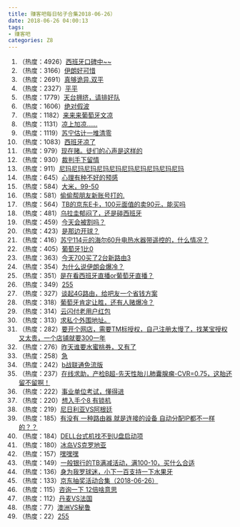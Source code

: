 ```yaml
---
title: 赚客吧每日帖子合集2018-06-26）
date: 2018-06-26 04:00:13
tags:
- 赚客吧
categories: Z8
---
```


<!--more-->
1. （热度：4926）[西班牙口碑中~~](http://www.zuanke8.com/thread-5071062-1-1.html)
2. （热度：3166）[伊朗好可惜](http://www.zuanke8.com/thread-5071063-1-1.html)
3. （热度：2691）[真够诡异.双平](http://www.zuanke8.com/thread-5071060-1-1.html)
4. （热度：2327）[平平](http://www.zuanke8.com/thread-5071061-1-1.html)
5. （热度：1779）[天台拥挤，请排好队](http://www.zuanke8.com/thread-5071059-1-1.html)
6. （热度：1606）[绝对假波](http://www.zuanke8.com/thread-5071058-1-1.html)
7. （热度：1182）[来来来葡萄牙文凉](http://www.zuanke8.com/thread-5071056-1-1.html)
8. （热度：1131）[凉上加凉……](http://www.zuanke8.com/thread-5071057-1-1.html)
9. （热度：1119）[苏宁估计一堆清零](http://www.zuanke8.com/thread-5071054-1-1.html)
10. （热度：1083）[西班牙凉了](http://www.zuanke8.com/thread-5071052-1-1.html)
11. （热度：979）[现在赌。徒们的心声是这样的](http://www.zuanke8.com/thread-5071055-1-1.html)
12. （热度：930）[裁判手下留情](http://www.zuanke8.com/thread-5071053-1-1.html)
13. （热度：911）[尼玛尼玛尼玛尼玛尼玛尼玛尼玛尼玛尼玛尼玛](http://www.zuanke8.com/thread-5071051-1-1.html)
14. （热度：645）[心理有种不好的预感](http://www.zuanke8.com/thread-5071045-1-1.html)
15. （热度：584）[大米，99-50](http://www.zuanke8.com/thread-5071006-1-1.html)
16. （热度：581）[偷偷帮朋友新账号打的.](http://www.zuanke8.com/thread-5071038-1-1.html)
17. （热度：564）[TB的京东E卡，100元面值的卖90元，能买吗](http://www.zuanke8.com/thread-5071025-1-1.html)
18. （热度：481）[乌拉圭郁闷了，还是碰西班牙](http://www.zuanke8.com/thread-5071044-1-1.html)
19. （热度：459）[今天会被割吗？](http://www.zuanke8.com/thread-5071049-1-1.html)
20. （热度：423）[是那边开球？](http://www.zuanke8.com/thread-5071050-1-1.html)
21. （热度：416）[苏宁114元的海尔60升电热水器带遥控的，什么情况？](http://www.zuanke8.com/thread-5071039-1-1.html)
22. （热度：405）[葡萄牙1比0](http://www.zuanke8.com/thread-5071043-1-1.html)
23. （热度：363）[今天700买了2台新路由3](http://www.zuanke8.com/thread-5071023-1-1.html)
24. （热度：354）[为什么说伊朗会爆冷？](http://www.zuanke8.com/thread-5071009-1-1.html)
25. （热度：351）[是在看西班牙直播or葡萄牙直播？](http://www.zuanke8.com/thread-5071041-1-1.html)
26. （热度：349）[255](http://www.zuanke8.com/thread-5071037-1-1.html)
27. （热度：327）[谈起4G路由，给吧友一个省钱方案](http://www.zuanke8.com/thread-5071003-1-1.html)
28. （热度：318）[葡萄牙肯定让胜，还有人赌爆冷？](http://www.zuanke8.com/thread-5071024-1-1.html)
29. （热度：314）[云闪付老用户红包](http://www.zuanke8.com/thread-5071008-1-1.html)
30. （热度：313）[求私个外围地址。](http://www.zuanke8.com/thread-5071046-1-1.html)
31. （热度：282）[要开个网店，需要TM标授权，自己注册太慢了，找某宝授权又太贵，一个店铺就要300一年](http://www.zuanke8.com/thread-5071030-1-1.html)
32. （热度：276）[昨天谁要水蜜桃券，又有了](http://www.zuanke8.com/thread-5071004-1-1.html)
33. （热度：258）[急](http://www.zuanke8.com/thread-5071012-1-1.html)
34. （热度：242）[b战联通免流版](http://www.zuanke8.com/thread-5071035-1-1.html)
35. （热度：237）[在线求助，产检B超-先天性胎儿肺囊腺瘤-CVR=0.75，这胎还留不留啊！](http://www.zuanke8.com/thread-5071027-1-1.html)
36. （热度：222）[事业单位考试，懂得进](http://www.zuanke8.com/thread-5071021-1-1.html)
37. （热度：220）[想入手个8 有锁机](http://www.zuanke8.com/thread-5071028-1-1.html)
38. （热度：219）[尼日利亚VS阿根廷](http://www.zuanke8.com/thread-5071019-1-1.html)
39. （热度：185）[有没有 一种路由器 就是连接的设备 自动分配IP都不一样的？？](http://www.zuanke8.com/thread-5071020-1-1.html)
40. （热度：184）[DELL台式机找不到U盘启动项](http://www.zuanke8.com/thread-5071015-1-1.html)
41. （热度：180）[冰岛VS克罗地亚](http://www.zuanke8.com/thread-5071014-1-1.html)
42. （热度：157）[嘿嘿嘿](http://www.zuanke8.com/thread-5071007-1-1.html)
43. （热度：149）[一般银行的TB满减活动，满100-10，买什么合适](http://www.zuanke8.com/thread-5071026-1-1.html)
44. （热度：136）[身为我罗球迷，小下一百支持一下水果牙](http://www.zuanke8.com/thread-5071017-1-1.html)
45. （热度：133）[京东抽奖活动合集（2018-06-26）](http://www.zuanke8.com/thread-5071042-1-1.html)
46. （热度：115）[咨询一下 12倍啥意思](http://www.zuanke8.com/thread-5071018-1-1.html)
47. （热度：112）[丹麦VS法国](http://www.zuanke8.com/thread-5071010-1-1.html)
48. （热度：77）[澳洲VS秘鲁](http://www.zuanke8.com/thread-5071005-1-1.html)
49. （热度：22）[255](http://www.zuanke8.com/thread-5071011-1-1.html)
